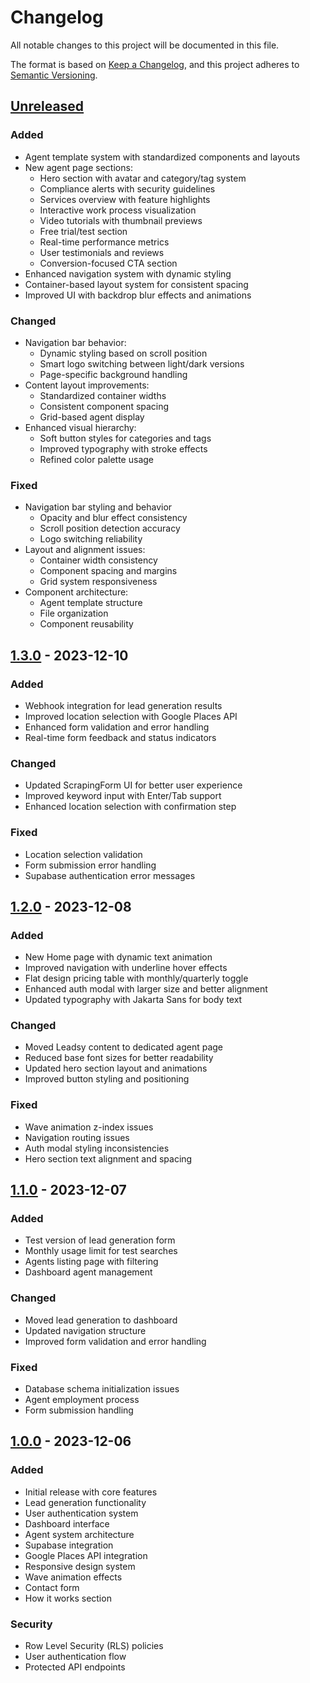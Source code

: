 # Changelog

All notable changes to this project will be documented in this file.

The format is based on [Keep a Changelog](https://keepachangelog.com/en/1.0.0/),
and this project adheres to [Semantic Versioning](https://semver.org/spec/v2.0.0.html).

## [Unreleased]
### Added
- Agent template system with standardized components and layouts
- New agent page sections:
  - Hero section with avatar and category/tag system
  - Compliance alerts with security guidelines
  - Services overview with feature highlights
  - Interactive work process visualization
  - Video tutorials with thumbnail previews
  - Free trial/test section
  - Real-time performance metrics
  - User testimonials and reviews
  - Conversion-focused CTA section
- Enhanced navigation system with dynamic styling
- Container-based layout system for consistent spacing
- Improved UI with backdrop blur effects and animations

### Changed
- Navigation bar behavior:
  - Dynamic styling based on scroll position
  - Smart logo switching between light/dark versions
  - Page-specific background handling
- Content layout improvements:
  - Standardized container widths
  - Consistent component spacing
  - Grid-based agent display
- Enhanced visual hierarchy:
  - Soft button styles for categories and tags
  - Improved typography with stroke effects
  - Refined color palette usage

### Fixed
- Navigation bar styling and behavior
  - Opacity and blur effect consistency
  - Scroll position detection accuracy
  - Logo switching reliability
- Layout and alignment issues:
  - Container width consistency
  - Component spacing and margins
  - Grid system responsiveness
- Component architecture:
  - Agent template structure
  - File organization
  - Component reusability

## [1.3.0] - 2023-12-10
### Added
- Webhook integration for lead generation results
- Improved location selection with Google Places API
- Enhanced form validation and error handling
- Real-time form feedback and status indicators

### Changed
- Updated ScrapingForm UI for better user experience
- Improved keyword input with Enter/Tab support
- Enhanced location selection with confirmation step

### Fixed
- Location selection validation
- Form submission error handling
- Supabase authentication error messages

## [1.2.0] - 2023-12-08
### Added
- New Home page with dynamic text animation
- Improved navigation with underline hover effects
- Flat design pricing table with monthly/quarterly toggle
- Enhanced auth modal with larger size and better alignment
- Updated typography with Jakarta Sans for body text

### Changed
- Moved Leadsy content to dedicated agent page
- Reduced base font sizes for better readability
- Updated hero section layout and animations
- Improved button styling and positioning

### Fixed
- Wave animation z-index issues
- Navigation routing issues
- Auth modal styling inconsistencies
- Hero section text alignment and spacing

## [1.1.0] - 2023-12-07
### Added
- Test version of lead generation form
- Monthly usage limit for test searches
- Agents listing page with filtering
- Dashboard agent management

### Changed
- Moved lead generation to dashboard
- Updated navigation structure
- Improved form validation and error handling

### Fixed
- Database schema initialization issues
- Agent employment process
- Form submission handling

## [1.0.0] - 2023-12-06
### Added
- Initial release with core features
- Lead generation functionality
- User authentication system
- Dashboard interface
- Agent system architecture
- Supabase integration
- Google Places API integration
- Responsive design system
- Wave animation effects
- Contact form
- How it works section

### Security
- Row Level Security (RLS) policies
- User authentication flow
- Protected API endpoints

[Unreleased]: https://github.com/yourusername/project/compare/v1.3.0...HEAD
[1.3.0]: https://github.com/yourusername/project/compare/v1.2.0...v1.3.0
[1.2.0]: https://github.com/yourusername/project/compare/v1.1.0...v1.2.0
[1.1.0]: https://github.com/yourusername/project/compare/v1.0.0...v1.1.0
[1.0.0]: https://github.com/yourusername/project/releases/tag/v1.0.0
